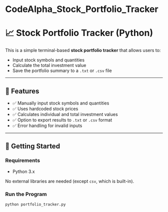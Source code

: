 # CodeAlpha_Stock_Portfolio_Tracker
# 📈 Stock Portfolio Tracker (Python)

This is a simple terminal-based **stock portfolio tracker** that allows users to:
- Input stock symbols and quantities
- Calculate the total investment value
- Save the portfolio summary to a `.txt` or `.csv` file

---

## 🧠 Features

- ✅ Manually input stock symbols and quantities
- ✅ Uses hardcoded stock prices
- ✅ Calculates individual and total investment values
- ✅ Option to export results to `.txt` or `.csv` format
- ✅ Error handling for invalid inputs

---

## 🚀 Getting Started

### Requirements
- Python 3.x

No external libraries are needed (except `csv`, which is built-in).

### Run the Program

```bash
python portfolio_tracker.py
